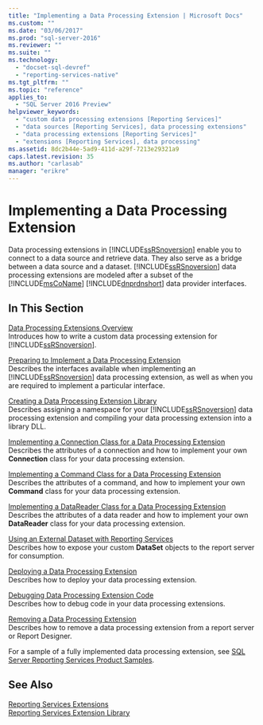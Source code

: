 ```yaml
---
title: "Implementing a Data Processing Extension | Microsoft Docs"
ms.custom: ""
ms.date: "03/06/2017"
ms.prod: "sql-server-2016"
ms.reviewer: ""
ms.suite: ""
ms.technology: 
  - "docset-sql-devref"
  - "reporting-services-native"
ms.tgt_pltfrm: ""
ms.topic: "reference"
applies_to: 
  - "SQL Server 2016 Preview"
helpviewer_keywords: 
  - "custom data processing extensions [Reporting Services]"
  - "data sources [Reporting Services], data processing extensions"
  - "data processing extensions [Reporting Services]"
  - "extensions [Reporting Services], data processing"
ms.assetid: 8dc2b44e-5ad9-411d-a29f-7213e29321a9
caps.latest.revision: 35
ms.author: "carlasab"
manager: "erikre"
---
```

# Implementing a Data Processing Extension
  Data processing extensions in [!INCLUDE[ssRSnoversion](../../../advanced-analytics/r-services/includes/ssrsnoversion-md.md)] enable you to connect to a data source and retrieve data. They also serve as a bridge between a data source and a dataset. [!INCLUDE[ssRSnoversion](../../../advanced-analytics/r-services/includes/ssrsnoversion-md.md)] data processing extensions are modeled after a subset of the [!INCLUDE[msCoName](../../../advanced-analytics/r-services/tutorials/includes/msconame-md.md)] [!INCLUDE[dnprdnshort](../../../analysis-services/multidimensional-models/includes/dnprdnshort-md.md)] data provider interfaces.  
  
## In This Section  
 [Data Processing Extensions Overview](../../../reporting-services/extensions/data-processing/data-processing-extensions-overview.md)  
 Introduces how to write a custom data processing extension for [!INCLUDE[ssRSnoversion](../../../advanced-analytics/r-services/includes/ssrsnoversion-md.md)].  
  
 [Preparing to Implement a Data Processing Extension](../../../reporting-services/extensions/data-processing/preparing-to-implement-a-data-processing-extension.md)  
 Describes the interfaces available when implementing an [!INCLUDE[ssRSnoversion](../../../advanced-analytics/r-services/includes/ssrsnoversion-md.md)] data processing extension, as well as when you are required to implement a particular interface.  
  
 [Creating a Data Processing Extension Library](../../../reporting-services/extensions/data-processing/creating-a-data-processing-extension-library.md)  
 Describes assigning a namespace for your [!INCLUDE[ssRSnoversion](../../../advanced-analytics/r-services/includes/ssrsnoversion-md.md)] data processing extension and compiling your data processing extension into a library DLL.  
  
 [Implementing a Connection Class for a Data Processing Extension](../../../reporting-services/extensions/data-processing/implementing-a-connection-class-for-a-data-processing-extension.md)  
 Describes the attributes of a connection and how to implement your own **Connection** class for your data processing extension.  
  
 [Implementing a Command Class for a Data Processing Extension](../../../reporting-services/extensions/data-processing/implementing-a-command-class-for-a-data-processing-extension.md)  
 Describes the attributes of a command, and how to implement your own **Command** class for your data processing extension.  
  
 [Implementing a DataReader Class for a Data Processing Extension](../../../reporting-services/extensions/data-processing/implementing-a-datareader-class-for-a-data-processing-extension.md)  
 Describes the attributes of a data reader and how to implement your own **DataReader** class for your data processing extension.  
  
 [Using an External Dataset with Reporting Services](../../../reporting-services/extensions/data-processing/using-an-external-dataset-with-reporting-services.md)  
 Describes how to expose your custom **DataSet** objects to the report server for consumption.  
  
 [Deploying a Data Processing Extension](../../../reporting-services/extensions/data-processing/deploying-a-data-processing-extension.md)  
 Describes how to deploy your data processing extension.  
  
 [Debugging Data Processing Extension Code](../../../reporting-services/extensions/data-processing/debugging-data-processing-extension-code.md)  
 Describes how to debug code in your data processing extensions.  
  
 [Removing a Data Processing Extension](../../../reporting-services/extensions/data-processing/removing-a-data-processing-extension.md)  
 Describes how to remove a data processing extension from a report server or Report Designer.  
  
 For a sample of a fully implemented data processing extension, see [SQL Server Reporting Services Product Samples](http://go.microsoft.com/fwlink/?LinkId=177889).  
  
## See Also  
 [Reporting Services Extensions](../../../reporting-services/extensions/reporting-services-extensions.md)   
 [Reporting Services Extension Library](../../../reporting-services/extensions/reporting-services-extension-library.md)  
  
  